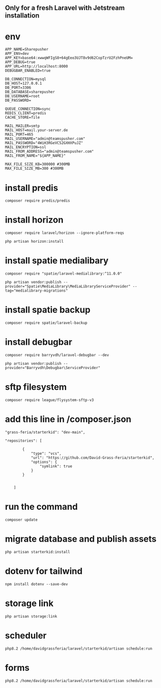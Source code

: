 ## Only for a fresh Laravel with Jetstream installation
# env
```shell
APP_NAME=Sharepusher
APP_ENV=dev
APP_KEY=base64:xwwqWFIgS8+64gEeo3UJT8v9d62CopTzrU2FzhPneUM=
APP_DEBUG=true
APP_URL=http://localhost:8000
DEBUGBAR_ENABLED=true

DB_CONNECTION=mysql
DB_HOST=127.0.0.1
DB_PORT=3306
DB_DATABASE=sharepusher
DB_USERNAME=root
DB_PASSWORD=

QUEUE_CONNECTION=sync
REDIS_CLIENT=predis
CACHE_STORE=file

MAIL_MAILER=smtp
MAIL_HOST=mail.your-server.de
MAIL_PORT=465
MAIL_USERNAME="admin@teamspusher.com"
MAIL_PASSWORD="4WiH3RGeVC52GXHXPuJZ"
MAIL_ENCRYPTION=ssl
MAIL_FROM_ADDRESS="admin@teamspusher.com"
MAIL_FROM_NAME="${APP_NAME}"

MAX_FILE_SIZE_KB=300000 #300MB
MAX_FILE_SIZE_MB=300 #300MB
```
# install predis
```shell
composer require predis/predis
```

# install horizon
```shell
composer require laravel/horizon --ignore-platform-reqs
```
```shell
php artisan horizon:install 
```

# install spatie medialibary
```shell
composer require "spatie/laravel-medialibrary:^11.0.0"
```
```shell
php artisan vendor:publish --provider="Spatie\MediaLibrary\MediaLibraryServiceProvider" --tag="medialibrary-migrations"
```

# install spatie backup
```shell
composer require spatie/laravel-backup
```

# install debugbar
```shell
composer require barryvdh/laravel-debugbar --dev
```

```shell
php artisan vendor:publish --provider="Barryvdh\Debugbar\ServiceProvider"
```


# sftp filesystem
```shell
composer require league/flysystem-sftp-v3
```

# add this line in /composer.json
```shell
"grass-feria/starterkid": "dev-main",
```

```code
"repositories": [
        
        {
            "type": "vcs",
            "url": "https://github.com/David-Grass-Feria/starterkid",
            "options": {
                "symlink": true
            }
        }
        
        
    ]
```

# run the command
```shell
composer update
```

# migrate database and publish assets
```shell
php artisan starterkid:install
```

# dotenv for tailwind
```shell
npm install dotenv --save-dev
```


# storage link
```shell
php artisan storage:link
```

# scheduler
```shell
php8.2 /home/davidgrassferia/laravel/starterkid/artisan schedule:run
```

# forms
```shell
php8.2 /home/davidgrassferia/laravel/starterkid/artisan schedule:run
```







